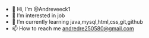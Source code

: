 - 👋 Hi, I’m @Andreveeck1
- 👀 I’m interested in job
- 🌱 I’m currently learning java,mysql,html,css,git,github
- 📫 How to reach me andredre250580@gmail.com

<!---
Andreveeck1/Andreveeck1 is a ✨ special ✨ repository because its `README.md` (this file) appears on your GitHub profile.
You can click the Preview link to take a look at your changes.
--->
